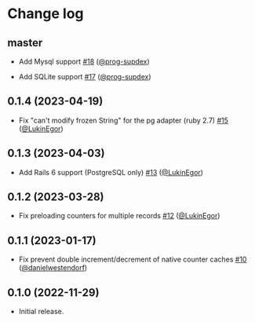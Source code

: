 # Change log

## master

- Add Mysql support [#18](https://github.com/evilmartians/activerecord-slotted_counters/pull/18) ([@prog-supdex][])

- Add SQLite support [#17](https://github.com/evilmartians/activerecord-slotted_counters/pull/17) ([@prog-supdex][])

## 0.1.4 (2023-04-19)

- Fix "can't modify frozen String" for the pg adapter (ruby 2.7)  [#15](https://github.com/evilmartians/activerecord-slotted_counters/pull/15) ([@LukinEgor][])

## 0.1.3 (2023-04-03)

- Add Rails 6 support (PostgreSQL only) [#13](https://github.com/evilmartians/activerecord-slotted_counters/pull/13) ([@LukinEgor][])

## 0.1.2 (2023-03-28)

- Fix preloading counters for multiple records [#12](https://github.com/evilmartians/activerecord-slotted_counters/pull/12) ([@LukinEgor][])

## 0.1.1 (2023-01-17)

- Fix prevent double increment/decrement of native counter caches [#10](https://github.com/evilmartians/activerecord-slotted_counters/pull/10) ([@danielwestendorf][])

## 0.1.0 (2022-11-29)

- Initial release.

[@palkan]: https://github.com/palkan
[@LukinEgor]: https://github.com/LukinEgor
[@danielwestendorf]: https://github.com/danielwestendorf
[@prog-supdex]: https://github.com/prog-supdex
